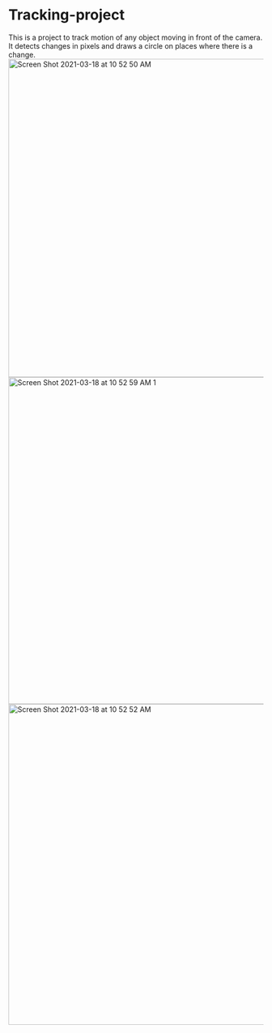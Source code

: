 # Tracking-project
 This is a project to track motion of any object moving in front of the camera. It detects changes in pixels and draws a circle on places where there is a change.
<img width="628" alt="Screen Shot 2021-03-18 at 10 52 50 AM" src="https://user-images.githubusercontent.com/42145939/111646820-5d200f80-87d8-11eb-92f0-42679e2327da.png">
<img width="645" alt="Screen Shot 2021-03-18 at 10 52 59 AM 1" src="https://user-images.githubusercontent.com/42145939/111646821-5db8a600-87d8-11eb-952e-5221c22ccfb6.png">
<img width="633" alt="Screen Shot 2021-03-18 at 10 52 52 AM" src="https://user-images.githubusercontent.com/42145939/111646822-5db8a600-87d8-11eb-84dc-43d7d53f0392.png">
